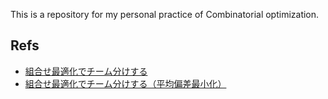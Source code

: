 This is a repository for my personal practice of Combinatorial optimization.

## Refs
- [組合せ最適化でチーム分けする](https://qiita.com/SaitoTsutomu/items/f4478dfbc3c1cf6425e3)
- [組合せ最適化でチーム分けする（平均偏差最小化）](https://qiita.com/matsulib/items/898873b73d584c7dcb8b)
